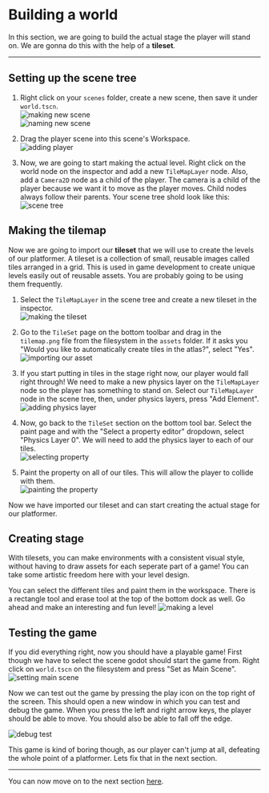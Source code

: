 # Building a world

In this section, we are going to build the actual stage the player will stand on. We are gonna do this with the help of a **tileset**.

---

## Setting up the scene tree

1) Right click on your `scenes` folder, create a new scene, then save it under `world.tscn`.   
![making new scene](../images/section-2/making-new-scene.png)   
![naming new scene](../images/section-2/naming-new-scene.png)   

2) Drag the player scene into this scene's Workspace.    
![adding player](../images/section-2/moving-player-to-new-scene.png)

3) Now, we are going to start making the actual level. Right click on the world node on the inspector and add a new `TileMapLayer` node. Also, add a `Camera2D` node as a child of the player. The camera is a child of the player because we want it to move as the player moves. Child nodes always follow their parents. Your scene tree shold look like this:   
![scene tree](../images/section-2/world-scene-tree.png)

## Making the tilemap

Now we are going to import our **tileset** that we will use to create the levels of our platformer. A tileset is a collection of small, reusable images called tiles arranged in a grid. This is used in game development to create unique levels easily out of reusable assets. You are probably going to be using them frequently.

1) Select the `TileMapLayer` in the scene tree and create a new tileset in the inspector.    
![making the tileset](../images/section-2/creating-tileset.png) 

2) Go to the `TileSet` page on the bottom toolbar and drag in the `tilemap.png` file from the filesystem in the `assets` folder. If it asks you "Would you like to automatically create tiles in the atlas?", select "Yes".    
![importing our asset](../images/section-2/dragging-asset.png) 

3) If you start putting in tiles in the stage right now, our player would fall right through! We need to make a new physics layer on the `TileMapLayer` node so the player has something to stand on. Select our `TileMapLayer` node in the scene tree, then, under physics layers, press "Add Element".   
![adding physics layer](../images/section-2/making-physics-layer.png) 

4) Now, go back to the `TileSet` section on the bottom tool bar. Select the paint page and with the "Select a property editor" dropdown, select "Physics Layer 0". We will need to add the physics layer to each of our tiles.   
![selecting property](../images/section-2/tileset-toolbar-paint.png)

5) Paint the property on all of our tiles. This will allow the player to collide with them.   
![painting the property](../images/section-2/painting-tiles-with-physics.png)


Now we have imported our tileset and can start creating the actual stage for our platformer.

## Creating stage

With tilesets, you can make environments with a consistent visual style, without having to draw assets for each seperate part of a game! You can take some artistic freedom here with your level design.

You can select the different tiles and paint them in the workspace. There is a rectangle tool and erase tool at the top of the bottom dock as well. Go ahead and make an interesting and fun level!
![making a level](../images/section-2/painting-scene.png) 

## Testing the game

If you did everything right, now you should have a playable game! First though we have to select the scene godot should start the game from. Right click on `world.tscn` on the filesystem and press "Set as Main Scene".    
![setting main scene](../images/section-2/setting-main-scene.png)


Now we can test out the game by pressing the play icon on the top right of the screen. This should open a new window in which you can test and debug the game. When you press the left and right arrow keys, the player should be able to move. You should also be able to fall off the edge. 

![debug test](../images/section-2/debug.png) 


This game is kind of boring though, as our player can't jump at all, defeating the whole point of a platformer. Lets fix that in the next section.

---

You can now move on to the next section [here](./section-3.md).

